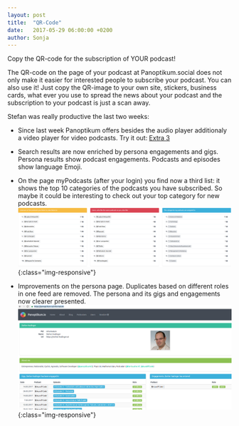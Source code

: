 ```yaml
---
layout: post
title:  "QR-Code"
date:   2017-05-29 06:00:00 +0200
author: Sonja
---
```


Copy the QR-code for the subscription of YOUR podcast!

The QR-code on the page of your podcast at Panoptikum.social does not only make it easier for interested people to subscribe your podcast. You can also use it! Just copy the QR-image to your own site, stickers, business cards, what ever you use to spread the news about your podcast and the subscription to your podcast is just a scan away.

Stefan was really productive the last two weeks:
* Since last week Panoptikum offers besides the audio player additionaly a video player for video podcasts. Try it out: [Extra 3](https://panoptikum.social/episodes/690398)

* Search results are now enriched by persona engagements and gigs. Persona results show podcast engagements. Podcasts and episodes show language Emoji.

* On the page myPodcasts (after your login) you find now a third list: it shows the top 10 categories of the podcasts you have subscribed. So maybe it could be interesting to check out your top category for new podcasts.
![MyPodcasts](/img/myPodcasts_top10.png){:class="img-responsive"}

* Improvements on the persona page. Duplicates based on different roles in one feed are removed. The persona and its gigs and engagements now clearer presented.
![Persona Panoptikum](/img/persona-informatom.png){:class="img-responsive"}
